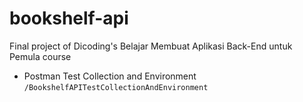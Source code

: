 # bookshelf-api
 Final project of Dicoding's Belajar Membuat Aplikasi Back-End untuk Pemula course

* Postman Test Collection and Environment
`/BookshelfAPITestCollectionAndEnvironment`